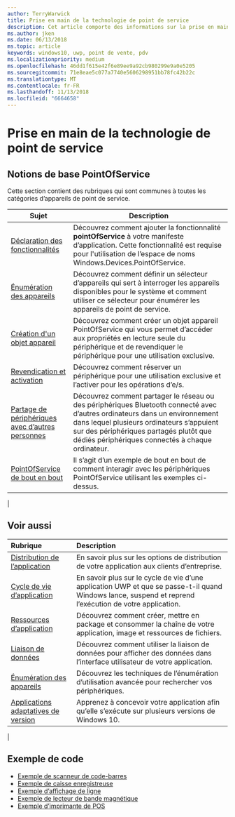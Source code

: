 ```yaml
---
author: TerryWarwick
title: Prise en main de la technologie de point de service
description: Cet article comporte des informations sur la prise en main des API UWP PointOfService.
ms.author: jken
ms.date: 06/13/2018
ms.topic: article
keywords: windows10, uwp, point de vente, pdv
ms.localizationpriority: medium
ms.openlocfilehash: 46dd1f615e42f6e89ee9a92cb980299e9a0e5205
ms.sourcegitcommit: 71e8eae5c077a7740e5606298951bb78fc42b22c
ms.translationtype: MT
ms.contentlocale: fr-FR
ms.lasthandoff: 11/13/2018
ms.locfileid: "6664658"
---
```

# <a name="getting-started-with-point-of-service"></a>Prise en main de la technologie de point de service

## <a name="pointofservice-basics"></a>Notions de base PointOfService

Cette section contient des rubriques qui sont communes à toutes les catégories d’appareils de point de service.

|Sujet |Description |
|------|------------|
| [Déclaration des fonctionnalités](pos-basics-capability.md)      | Découvrez comment ajouter la fonctionnalité **pointOfService** à votre manifeste d’application.  Cette fonctionnalité est requise pour l'utilisation de l’espace de noms Windows.Devices.PointOfService.  |
| [Énumération des appareils](pos-basics-enumerating.md)        | Découvrez comment définir un sélecteur d’appareils qui sert à interroger les appareils disponibles pour le système et comment utiliser ce sélecteur pour énumérer les appareils de point de service.  |
| [Création d'un objet appareil](pos-basics-deviceobject.md)  | Découvrez comment créer un objet appareil PointOfService qui vous permet d’accéder aux propriétés en lecture seule du périphérique et de revendiquer le périphérique pour une utilisation exclusive. |
| [Revendication et activation ](pos-basics-claim.md)  | Découvrez comment réserver un périphérique pour une utilisation exclusive et l’activer pour les opérations d’e/s.  |
| [Partage de périphériques avec d’autres personnes](pos-basics-sharing.md) | Découvrez comment partager le réseau ou des périphériques Bluetooth connecté avec d’autres ordinateurs dans un environnement dans lequel plusieurs ordinateurs s’appuient sur des périphériques partagés plutôt que dédiés périphériques connectés à chaque ordinateur.
| [PointOfService de bout en bout](pos-get-started.md)  | Il s’agit d’un exemple de bout en bout de comment interagir avec les périphériques PointOfService utilisant les exemples ci-dessus. |
|

## <a name="see-also"></a>Voir aussi

| Rubrique   | Description |
|:--------|:------------|
| [Distribution de l’application](../publish/distribute-lob-apps-to-enterprises.md) | En savoir plus sur les options de distribution de votre application aux clients d’entreprise. |
| [Cycle de vie d’application](../launch-resume/app-lifecycle.md) | En savoir plus sur le cycle de vie d’une application UWP et que se passe-t-il quand Windows lance, suspend et reprend l’exécution de votre application. |
| [Ressources d’application](../app-resources/index.md) | Découvrez comment créer, mettre en package et consommer la chaîne de votre application, image et ressources de fichiers. |
| [Liaison de données](../data-binding/index.md) | Découvrez comment utiliser la liaison de données pour afficher des données dans l’interface utilisateur de votre application. |
| [Énumération des appareils](enumerate-devices.md) | Découvrez les techniques de l’énumération d’utilisation avancée pour rechercher vos périphériques.|
| [Applications adaptatives de version](../debug-test-perf/version-adaptive-apps.md) | Apprenez à concevoir votre application afin qu’elle s’exécute sur plusieurs versions de Windows 10.|
|


## <a name="sample-code"></a>Exemple de code
+ [Exemple de scanneur de code-barres](https://github.com/Microsoft/Windows-universal-samples/tree/master/Samples/BarcodeScanner)
+ [Exemple de caisse enregistreuse]( https://github.com/Microsoft/Windows-universal-samples/tree/master/Samples/CashDrawer)
+ [Exemple d’affichage de ligne](https://github.com/Microsoft/Windows-universal-samples/tree/master/Samples/LineDisplay)
+ [Exemple de lecteur de bande magnétique](https://github.com/Microsoft/Windows-universal-samples/tree/master/Samples/MagneticStripeReader)
+ [Exemple d’imprimante de POS](https://github.com/Microsoft/Windows-universal-samples/tree/master/Samples/PosPrinter)

